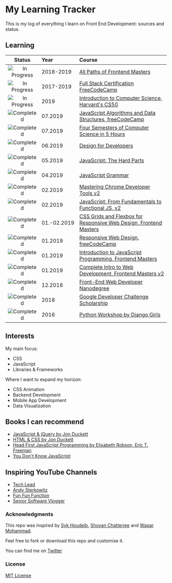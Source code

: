 # My Learning Tracker

This is my log of everything I learn on Front End Development: sources and status.

## Learning

[//]: # (Status images)

[Completed]: https://user-images.githubusercontent.com/29199184/32275438-8385f5c0-bf0b-11e7-9406-42265f71e2bd.png "Completed"
[In Progress]: https://user-images.githubusercontent.com/29199184/34462881-7305ddac-ee4d-11e7-9b57-589424820da4.png "In Progress"
[Soon]: https://user-images.githubusercontent.com/29199184/34462916-d5c37bd4-ee4d-11e7-9f4a-d57f2243281b.png "Soon"

|            Status           |   Year        | Course                                                          |
|:---------------------------:|:--------------|:---------------------------------------------------------------------------------------------------------------|
| ![In Progress][In Progress] | 2018-2019     | [All Paths of Frontend Masters](https://frontendmasters.com)                                                   |
| ![In Progress][In Progress] | 2017-2019     | [Full Stack Certification FreeCodeCamp](https://learn.freecodecamp.org/)                                       |
| ![In Progress][In Progress] | 2019          | [Introduction to Computer Science,  Harvard's CS50](https://www.youtube.com/playlist?list=PLWKjhJtqVAbmGw5fN5BQlwuug-8bDmabi) 
| ![Completed][Completed]     | 07.2019       | [JavaScript Algorithms and Data Structures, freeCodeCamp](https://www.freecodecamp.org/certification/gainizh/javascript-algorithms-and-data-structures)|
| ![Completed][Completed]     | 07.2019       | [Four Semesters of Computer Science in 5 Hours](https://frontendmasters.com/courses/computer-science/)|
| ![Completed][Completed]     | 06.2019       | [Design for Developers](https://frontendmasters.com/courses/design-for-developers/)|
| ![Completed][Completed]     | 05.2019       | [JavaScript: The Hard Parts](https://frontendmasters.com/courses/javascript-hard-parts/)|
| ![Completed][Completed]     | 04.2019       | [JavaScript Grammar](https://www.goodreads.com/book/show/44643716-javascript-grammar)|
| ![Completed][Completed]     | 02.2019       | [Mastering Chrome Developer Tools v2](https://frontendmasters.com/courses/chrome-dev-tools-v2/)                 |
| ![Completed][Completed]     | 02.2019       | [JavaScript: From Fundamentals to Functional JS, v2](https://frontendmasters.com/courses/js-fundamentals-functional-v2/)|
| ![Completed][Completed]     | 01.-02.2019   | [CSS Grids and Flexbox for Responsive Web Design, Frontend Masters](https://frontendmasters.com/courses/css-grids-flexbox/)|
| ![Completed][Completed]     | 01.2019       | [Responsive Web Design, freeCodeCamp](https://www.freecodecamp.org/certification/gainizh/responsive-web-design)        |
| ![Completed][Completed]     | 01.2019       | [Introduction to JavaScript Programming, Frontend Masters ](https://frontendmasters.com/courses/javascript-basics/)        |
| ![Completed][Completed]     | 01.2019       | [Complete Intro to Web Development, Frontend Masters v2](https://frontendmasters.com/courses/web-development-v2/) |
| ![Completed][Completed]     | 12.2018       | [Front-End Web Developer Nanodegree](https://eu.udacity.com/course/front-end-web-developer-nanodegree--nd001)  |
| ![Completed][Completed]     | 2018          | [Google Developer Challenge Scholarship](https://www.udacity.com/google-scholarships)                          |
| ![Completed][Completed]     | 2016          | [Python Workshop by Django Girls](https://djangogirls.org/)                                                    |

[//]: # (Reference links to courses)

[Front-End Web Developer Nanodegree]: https://eu.udacity.com/course/front-end-web-developer-nanodegree--nd001
[Google Developer Challenge Scholarship]: https://www.udacity.com/google-scholarships
[Frontend Masters]: https://frontendmasters.com
[Django Girls]: https://djangogirls.org/

## Interests

My main focus:

+ CSS
+ JavaScript
+ Libraries & Frameworks

Where I want to expand my horizon:

+ CSS Animation
+ Backend Development
+ Mobile App Development
+ Data Visualization

## Books I can recommend

+ [JavaScript & jQuery by Jon Duckett](http://javascriptbook.com)
+ [HTML & CSS by Jon Duckett](http://www.htmlandcssbook.com)
+ [Head First JavaScript Programming by Elisabeth Robson, Eric T. Freeman](https://www.oreilly.com/library/view/head-first-javascript/9781449340124)
+ [You Don't Know JavaScript](https://github.com/getify/You-Dont-Know-JS)

## Inspiring YouTube Channels

+ [Tech Lead](https://www.youtube.com/channel/UC4xKdmAXFh4ACyhpiQ_3qBw)
+ [Andy Sterkowitz](https://www.youtube.com/channel/UCZ9qFEC82qM6Pk-54Q4TVWA)
+ [Fun Fun Function](https://www.youtube.com/channel/UCO1cgjhGzsSYb1rsB4bFe4Q)
+ [Senior Software Vlogger](https://www.youtube.com/user/rojkovdima)

### Acknowledgments

This repo was inspired by [Syk Houdeib](https://github.com/Syknapse/My-Learning-Tracker-first-ten-months), [Shovan Chatterjee](https://github.com/shovanch/fullstack-web-developer-path) and [Waqar Mohammad](https://github.com/waqardm/devNewbieLearningResources).

Feel free to fork or download this repo and customise it.

You can find me on [Twitter](https://twitter.com/gaini_z "@gaini_z")

### License

[MIT License](https://github.com/GainiZh/Learning-Tracker/blob/master/LICENSE)
